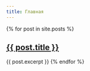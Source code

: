 ```yaml
---
title: Главная
---
```

{% for post in site.posts %}
<h2><a href="{{ post.url }}">{{ post.title }}</a></h2>
{{ post.excerpt }}
{% endfor %}
